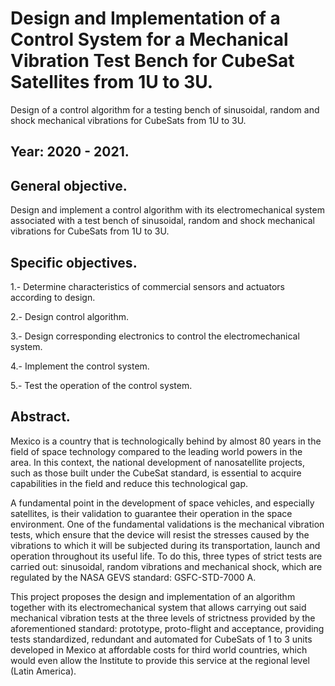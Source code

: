 # Design and Implementation of a Control System for a Mechanical Vibration Test Bench for CubeSat Satellites from 1U to 3U.
Design of a control algorithm for a testing bench of sinusoidal, random and shock mechanical vibrations for CubeSats from 1U to 3U.

## Year: 2020 - 2021.

## General objective.

Design and implement a control algorithm with its electromechanical system associated with a test bench of sinusoidal, random and shock mechanical vibrations for CubeSats from 1U to 3U.

## Specific objectives. 

1.- Determine characteristics of commercial sensors and actuators according to design.

2.- Design control algorithm.

3.- Design corresponding electronics to control the electromechanical system.

4.- Implement the control system.

5.- Test the operation of the control system.

## Abstract.

Mexico is a country that is technologically behind by almost 80 years in the field of space technology compared to the leading world powers in the area. In this context, the national development of nanosatellite projects, such as those built under the CubeSat standard, is essential to acquire capabilities in the field and reduce this technological gap.

A fundamental point in the development of space vehicles, and especially satellites, is their validation to guarantee their operation in the space environment. One of the fundamental validations is the mechanical vibration tests, which ensure that the device will resist the stresses caused by the vibrations to which it will be subjected during its transportation, launch and operation throughout its useful life. To do this, three types of strict tests are carried out: sinusoidal, random vibrations and mechanical shock, which are regulated by the NASA GEVS standard: GSFC-STD-7000 A.

This project proposes the design and implementation of an algorithm together with its electromechanical system that allows carrying out said mechanical vibration tests at the three levels of strictness provided by the aforementioned standard: prototype, proto-flight and acceptance, providing tests standardized, redundant and automated for CubeSats of 1 to 3 units developed in Mexico at affordable costs for third world countries, which would even allow the Institute to provide this service at the regional level (Latin America).
